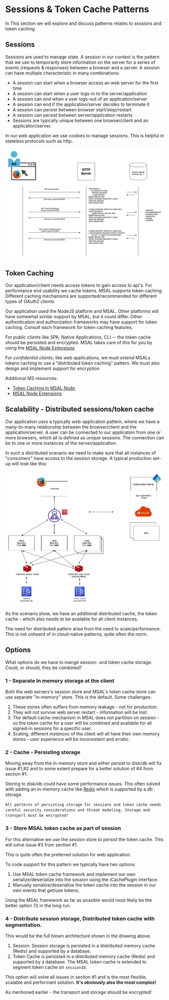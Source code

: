 # Sessions & Token Cache Patterns

In This section we will explore and discuss patterns relates to sessions and token caching.

## Sessions

Sessions are used to manage state. A session in our context is the pattern that we use to temporarily store information on the server for a series of events (requests & responses) between a browser and a server. A session can have multiple characteristic in many combinations:

* A session can start when a browser access an web server for the first time
* A session can start when a user logs-in to the server/application
* A session can end when a user logs-out of an application/server
* A session can end if the application/server decides to terminate it
* A session can persist between browser start/stop/restart
* A session can persist between server/application restarts
* Sessions are typically unique between one browser/client and an application/server. 

In our web application we use cookies to manage sessions. This is helpful in stateless protocols such as http.


![Session Flow](../../docs/content/images/session_flow.jpg)


## Token Caching

Our application/client needs access tokens to gain access to api's. For performance and usability we cache tokens. MSAL supports token caching. Different caching mechanisms are supported/recommended for different types of _OAuth2 clients_.

Our application used the NodeJS platform and MSAL. Other platforms will have somewhat similar support by MSAL, but it could differ. Other authentication and authorization frameworks may have support for token caching. Consult each framework for token caching features.

For _public clients_ like SPA, Native Applications, CLI -- the token cache should be persisted and encrypted. MSAL takes care of this for you by using the [MSAL Node Extensions](https://github.com/AzureAD/microsoft-authentication-library-for-js/blob/dev/extensions/msal-node-extensions/README.md)

For _confidential clients_, like web applications, we must *extend* MSALs tokens caching to use a "distributed token caching" pattern. We must also design and implement support for encryption

Additional MS resources:
* [Token Caching in MSAL Node](https://github.com/AzureAD/microsoft-authentication-library-for-js/blob/dev/lib/msal-node/docs/caching.md#performance-and-security)
* [MSAL Node Extensions](https://github.com/AzureAD/microsoft-authentication-library-for-js/blob/dev/extensions/msal-node-extensions/README.md)


## Scalability - Distributed sessions/token cache

Our application uses a typically web-application pattern, where we have a many-to-many relationship between the browser/client and the application/server. A user can be connected to our application from one or more browsers, which all is defined as unique sessions. The connection can be to one or more instances of the server/application.

In such a distributed scenario we need to make sure that all instances of "consumers" have access to the session storage. A typical production set-up will look like this:

![Distributed sessions and token cache storage](../../docs/content/images/sessions_token_cache_scenario.jpg)

As the scenario show, we have an additional distributed cache, the token cache - which also needs to be available for all client instances.

The need for distributed patters arise from the need to scale/performance. This is not unheard of in cloud-native patterns, quite often the norm.

## Options

What options do we have to mange session- and token cache storage. Could, or should, they be combined?

### 1 - Separate In memory storage at the client

Both the web servers's session store and MSAL's token cache store can use separate "in-memory" store. This is the default. Some challenges:
1. These stores often suffers from memory leakage - not for production.
2. They will not survive web server restart - information will be lost.
3. The default cache mechanism in MSAL does not partition on session - so the token cache for a user will be combined and available for all signed-in sessions for a specific user.
4. Scaling, different *instances* of the client will all have their own memory stores - user experience will be inconsistent and erratic.

### 2 - Cache - Persisting storage

Moving away from the in-memory store and either persist to disk/db will fix issue #1,#2 and to some extent prepare for a better solution of #4 from section #1.

Storing to disk/db could have some performance issues. This often solved with adding an in-memory cache like [Redis](https://redis.io/) which is supported by a db storage. 

````All patterns of persisting storage for sessions and token cache needs careful security considerations and threat modeling. Storage and transport must be encrypted!````

### 3 - Store MSAL token cache as part of session

For this alternative we use the session store to _persist_ the token cache. This will solve issue #3 from section #1.

This is quite often the preferred solution for web application. 

To code support for this pattern we typically have two options:
1. Use MSAL token cache framework and implement our own serialize/deserialize into the session using the iCachePlugin interface.
2. Manually serialize/deserialize the token cache into the session in our own events that get/use tokens,

Using the MSAL framework as far as possible would most likely be the better option (1) in the long run.

### 4 - Distribute session storage, Distributed token cache with segmentation.

This would be the full blown architecture shown in the drawing above.

1. Session: Session storage is persisted in a distributed memory cache (Redis) and supported by a database.
2. Token Cache is persisted in a distributed memory cache (Redis) and supported by a database. The MSAL token cache is extended to segment token cache on ```sessionID```.

This option will solve all issues in section #1 and is the most flexible, scalable and performant solution. **It's obviously also the most complex!**

As mentioned earlier - the transport and storage should be encrypted!